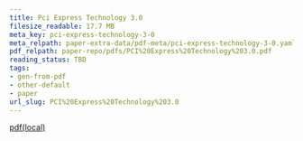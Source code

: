 ```yaml
---
title: Pci Express Technology 3.0
filesize_readable: 17.7 MB
meta_key: pci-express-technology-3-0
meta_relpath: paper-extra-data/pdf-meta/pci-express-technology-3-0.yaml
pdf_relpath: paper-repo/pdfs/PCI%20Express%20Technology%203.0.pdf
reading_status: TBD
tags:
- gen-from-pdf
- other-default
- paper
url_slug: PCI%20Express%20Technology%203.0
---
```


[pdf(local)](../../paper-repo/pdfs/PCI%20Express%20Technology%203.0.pdf)
